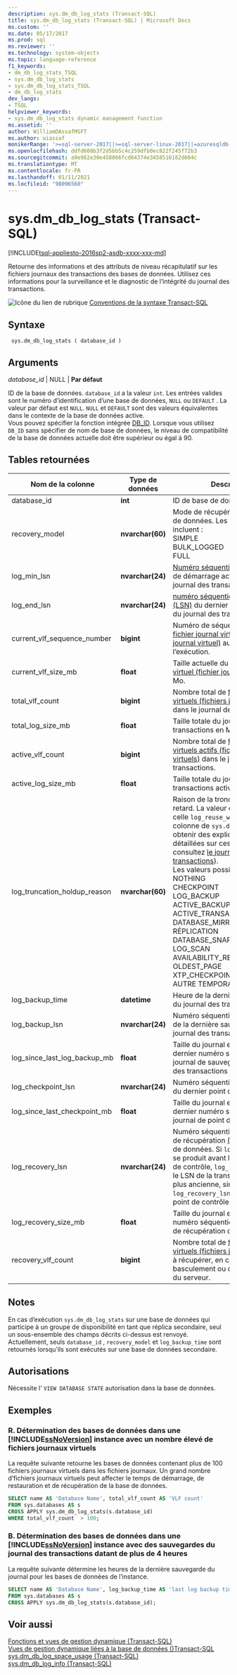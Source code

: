 ```yaml
---
description: sys.dm_db_log_stats (Transact-SQL)
title: sys.dm_db_log_stats (Transact-SQL) | Microsoft Docs
ms.custom: ''
ms.date: 05/17/2017
ms.prod: sql
ms.reviewer: ''
ms.technology: system-objects
ms.topic: language-reference
f1_keywords:
- dm_db_log_stats_TSQL
- sys.dm_db_log_stats
- sys.dm_db_log_stats_TSQL
- dm_db_log_stats
dev_langs:
- TSQL
helpviewer_keywords:
- sys.dm_db_log_stats dynamic management function
ms.assetid: ''
author: WilliamDAssafMSFT
ms.author: wiassaf
monikerRange: '>=sql-server-2017||>=sql-server-linux-2017||=azuresqldb-mi-current'
ms.openlocfilehash: ddfd608b3f2d5bb5c4c259dfb0ec822f245f72b3
ms.sourcegitcommit: a9e982e30e458866fcd64374e3458516182d604c
ms.translationtype: MT
ms.contentlocale: fr-FR
ms.lasthandoff: 01/11/2021
ms.locfileid: "98096560"
---
```

# <a name="sysdm_db_log_stats-transact-sql"></a>sys.dm_db_log_stats (Transact-SQL)   
[!INCLUDE[tsql-appliesto-2016sp2-asdb-xxxx-xxx-md](../../includes/tsql-appliesto-2016sp2-asdb-xxxx-xxx-md.md)]

Retourne des informations et des attributs de niveau récapitulatif sur les fichiers journaux des transactions des bases de données. Utilisez ces informations pour la surveillance et le diagnostic de l’intégrité du journal des transactions.   
  
 ![Icône du lien de rubrique](../../database-engine/configure-windows/media/topic-link.gif "Icône du lien de rubrique") [Conventions de la syntaxe Transact-SQL](../../t-sql/language-elements/transact-sql-syntax-conventions-transact-sql.md)  
  
## <a name="syntax"></a>Syntaxe  
  
```  
 sys.dm_db_log_stats ( database_id )
```  
  
## <a name="arguments"></a>Arguments  

*database_id* | NULL | **Par défaut**

ID de la base de données. `database_id` a la valeur `int`. Les entrées valides sont le numéro d’identification d’une base de données, `NULL` ou `DEFAULT` . La valeur par défaut est `NULL`. `NULL` et `DEFAULT` sont des valeurs équivalentes dans le contexte de la base de données active.  
Vous pouvez spécifier la fonction intégrée [DB_ID](../../t-sql/functions/db-id-transact-sql.md). Lorsque vous utilisez `DB_ID` sans spécifier de nom de base de données, le niveau de compatibilité de la base de données actuelle doit être supérieur ou égal à 90.

  
## <a name="tables-returned"></a>Tables retournées  
  
|Nom de la colonne|Type de données|Description|  
|-----------------|---------------|-----------------|  
|database_id    |**int**    |ID de base de données |  
|recovery_model |**nvarchar(60)**   |   Mode de récupération de la base de données. Les valeurs possibles incluent : <br /> SIMPLE<br /> BULK_LOGGED <br /> FULL |  
|log_min_lsn    |**nvarchar(24)**   |   [Numéro séquentiel](../../relational-databases/sql-server-transaction-log-architecture-and-management-guide.md#Logical_Arch) dans le journal de démarrage actuel dans le journal des transactions.|  
|log_end_lsn    |**nvarchar(24)**   |   [numéro séquentiel dans le journal (LSN)](../../relational-databases/sql-server-transaction-log-architecture-and-management-guide.md#Logical_Arch) du dernier enregistrement du journal des transactions.|  
|current_vlf_sequence_number    |**bigint** |   Numéro de séquence actuel du [fichier journal virtuel (fichier journal virtuel)](../../relational-databases/sql-server-transaction-log-architecture-and-management-guide.md#physical_arch) au moment de l’exécution.|  
|current_vlf_size_mb    |**float**  |   Taille actuelle du [fichier journal virtuel (fichier journal virtuel)](../../relational-databases/sql-server-transaction-log-architecture-and-management-guide.md#physical_arch) en Mo.|   
|total_vlf_count    |**bigint** |   Nombre total de [fichiers journaux virtuels (fichiers journaux virtuels)](../../relational-databases/sql-server-transaction-log-architecture-and-management-guide.md#physical_arch) dans le journal des transactions. |  
|total_log_size_mb  |**float**  |   Taille totale du journal des transactions en Mo. |  
|active_vlf_count   |**bigint** |   Nombre total de [fichiers journaux virtuels actifs (fichiers journaux virtuels)](../../relational-databases/sql-server-transaction-log-architecture-and-management-guide.md#physical_arch) dans le journal des transactions.|  
|active_log_size_mb |**float**  |   Taille totale du journal des transactions actives en Mo.|  
|log_truncation_holdup_reason   |**nvarchar(60)**   |   Raison de la troncation du journal retard. La valeur est identique à celle  `log_reuse_wait_desc` de la colonne de `sys.databases` .  (Pour obtenir des explications plus détaillées sur ces valeurs, consultez [le journal des transactions](../../relational-databases/logs/the-transaction-log-sql-server.md)). <br />Les valeurs possibles incluent : <br />NOTHING<br />CHECKPOINT<br />LOG_BACKUP<br />ACTIVE_BACKUP_OR_RESTORE<br />ACTIVE_TRANSACTION<br />DATABASE_MIRRORING<br />RÉPLICATION<br />DATABASE_SNAPSHOT_CREATION<br />LOG_SCAN<br />AVAILABILITY_REPLICA<br />OLDEST_PAGE<br />XTP_CHECKPOINT<br />AUTRE TEMPORAIRE |  
|log_backup_time    |**datetime**   |   Heure de la dernière sauvegarde du journal des transactions.|   
|log_backup_lsn |**nvarchar(24)**   |   Numéro séquentiel dans le journal de la dernière sauvegarde du journal des transactions [(LSN)](../../relational-databases/sql-server-transaction-log-architecture-and-management-guide.md#Logical_Arch).|   
|log_since_last_log_backup_mb   |**float**  |   Taille du journal en Mo depuis le dernier numéro séquentiel dans le journal de sauvegarde du journal des transactions [(LSN)](../../relational-databases/sql-server-transaction-log-architecture-and-management-guide.md#Logical_Arch).|  
|log_checkpoint_lsn |**nvarchar(24)**   |   Numéro séquentiel dans le journal du dernier point de contrôle [(LSN)](../../relational-databases/sql-server-transaction-log-architecture-and-management-guide.md#Logical_Arch).|  
|log_since_last_checkpoint_mb   |**float**  |   Taille du journal en Mo depuis le dernier numéro séquentiel dans le journal de point de contrôle [(LSN)](../../relational-databases/sql-server-transaction-log-architecture-and-management-guide.md#Logical_Arch).|  
|log_recovery_lsn   |**nvarchar(24)**   |   Numéro séquentiel dans le journal de récupération [(LSN)](../../relational-databases/sql-server-transaction-log-architecture-and-management-guide.md#Logical_Arch) de la base de données. Si `log_recovery_lsn` se produit avant le LSN de point de contrôle, `log_recovery_lsn` est le LSN de la transaction active la plus ancienne, sinon `log_recovery_lsn` est le LSN de point de contrôle.|  
|log_recovery_size_mb   |**float**  |   Taille du journal en Mo depuis le numéro séquentiel dans le journal de récupération du journal [(LSN)](../../relational-databases/sql-server-transaction-log-architecture-and-management-guide.md#Logical_Arch).|  
|recovery_vlf_count |**bigint** |   Nombre total de [fichiers journaux virtuels (fichiers journaux virtuels)](../../relational-databases/sql-server-transaction-log-architecture-and-management-guide.md#physical_arch) à récupérer, en cas de basculement ou de redémarrage du serveur. |  


## <a name="remarks"></a>Notes
En cas d’exécution `sys.dm_db_log_stats` sur une base de données qui participe à un groupe de disponibilité en tant que réplica secondaire, seul un sous-ensemble des champs décrits ci-dessus est renvoyé.  Actuellement, seuls `database_id` , `recovery_model` et `log_backup_time` sont retournés lorsqu’ils sont exécutés sur une base de données secondaire.   

## <a name="permissions"></a>Autorisations  
Nécessite l' `VIEW DATABASE STATE` autorisation dans la base de données.   
  
## <a name="examples"></a>Exemples  

### <a name="a-determining-databases-in-a-ssnoversion-instance-with-high-number-of-vlfs"></a>R. Détermination des bases de données dans une [!INCLUDE[ssNoVersion](../../includes/ssnoversion-md.md)] instance avec un nombre élevé de fichiers journaux virtuels   
La requête suivante retourne les bases de données contenant plus de 100 fichiers journaux virtuels dans les fichiers journaux. Un grand nombre d’fichiers journaux virtuels peut affecter le temps de démarrage, de restauration et de récupération de la base de données.

```sql  
SELECT name AS 'Database Name', total_vlf_count AS 'VLF count' 
FROM sys.databases AS s
CROSS APPLY sys.dm_db_log_stats(s.database_id) 
WHERE total_vlf_count  > 100;
```   

### <a name="b-determining-databases-in-a-ssnoversion-instance-with-transaction-log-backups-older-than-4-hours"></a>B. Détermination des bases de données dans une [!INCLUDE[ssNoVersion](../../includes/ssnoversion-md.md)] instance avec des sauvegardes du journal des transactions datant de plus de 4 heures   
La requête suivante détermine les heures de la dernière sauvegarde du journal pour les bases de données de l’instance.

```sql  
SELECT name AS 'Database Name', log_backup_time AS 'last log backup time' 
FROM sys.databases AS s
CROSS APPLY sys.dm_db_log_stats(s.database_id); 
```

## <a name="see-also"></a>Voir aussi  
[Fonctions et vues de gestion dynamique &#40;Transact-SQL&#41;](../../relational-databases/system-dynamic-management-views/system-dynamic-management-views.md)   
[Vues de gestion dynamique liées à la base de données &#40;&#41;Transact-SQL ](../../relational-databases/system-dynamic-management-views/database-related-dynamic-management-views-transact-sql.md)   
[sys.dm_db_log_space_usage &#40;Transact-SQL&#41;](../../relational-databases/system-dynamic-management-views/sys-dm-db-log-space-usage-transact-sql.md)   
[sys.dm_db_log_info &#40;Transact-SQL&#41;](../../relational-databases/system-dynamic-management-views/sys-dm-db-log-info-transact-sql.md)    
  
